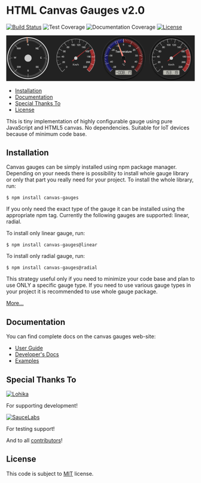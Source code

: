 # HTML Canvas Gauges v2.0

[![Build Status](https://travis-ci.org/Mikhus/canvas-gauges.svg?branch=v2.0.0)](https://travis-ci.org/Mikhus/canvas-gauges) ![Test Coverage](https://rawgit.com/Mikhus/canvas-gauges/v2.0.0/test-coverage.svg) ![Documentation Coverage](https://rawgit.com/Mikhus/canvas-gauges/v2.0.0/docs-coverage.svg) [![License](https://img.shields.io/badge/license-MIT-blue.svg)](https://raw.githubusercontent.com/Mikhus/canvas-gauges/v2.0.0/LICENSE)

[![Canvas Gauges](https://raw.githubusercontent.com/Mikhus/blob/master/gauges.png)](https://rawgit.com/Mikhus/canvas-gauges/v2.0.0/examples/component.html)

<!-- toc -->

- [Installation](#installation)
- [Documentation](#documentation)
- [Special Thanks To](#special-thanks-to)
- [License](#license)

<!-- tocstop -->

This is tiny implementation of highly configurable gauge using pure JavaScript and HTML5 canvas.
No dependencies. Suitable for IoT devices because of minimum code base.

## Installation

Canvas gauges can be simply installed using npm package manager. Depending on your needs there is possibility to install whole gauge library or only that part you really need for your project.
To install the whole library, run:

    $ npm install canvas-gauges

If you only need the exact type of the gauge it can be installed using the appropriate npm tag. Currently the following gauges are supported: linear, radial.

To install only linear gauge, run:

    $ npm install canvas-gauges@linear

To install only radial gauge, run:

    $ npm install canvas-gauges@radial

This strategy useful only if you need to minimize your code base and plan to use ONLY a specific gauge type. If you need to use various gauge types in your project it is recommended to use whole gauge package.

[More...](http://mikhus.github.io/canv-gauge/documentation/user-guide/#installing)

## Documentation

You can find complete docs on the canvas gauges web-site:

 * [User Guide](http://canvas-gauges.com/documentation/user-guide/)
 * [Developer's Docs](http://canvas-gauges.com/documentation/api/)
 * [Examples](http://canvas-gauges.com/documentation/examples/)

## Special Thanks To

[![Lohika](http://www.lohika.com/wp-content/themes/gridalicious/images/lohika_full.svg)](http://www.lohika.com/)

For supporting development!

[![SauceLabs](http://info.saucelabs.com/rs/468-XBT-687/images/ink-logo.png)](http://saucelabs.com/)

For testing support!

And to all [contributors](https://github.com/Mikhus/canvas-gauges/graphs/contributors)!

## License

This code is subject to [MIT](https://raw.githubusercontent.com/Mikhus/canvas-gauges/v2.0.0/LICENSE) license.
